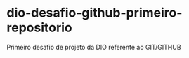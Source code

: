 # dio-desafio-github-primeiro-repositorio
Primeiro desafio de projeto da DIO referente ao GIT/GITHUB
